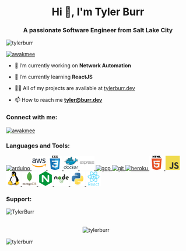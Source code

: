 <h1 align="center">Hi 👋, I'm Tyler Burr</h1>
<h3 align="center">A passionate Software Engineer from Salt Lake City</h3>

<p align="left"> <img src="https://komarev.com/ghpvc/?username=tylerburr&label=Profile%20views&color=0e75b6&style=flat" alt="tylerburr" /> </p>

<p align="left"> <a href="https://twitter.com/awakmee" target="blank"><img src="https://img.shields.io/twitter/follow/awakmee?logo=twitter&style=for-the-badge" alt="awakmee" /></a> </p>

- 🔭 I’m currently working on **Network Automation**

- 🌱 I’m currently learning **ReactJS**

- 👨‍💻 All of my projects are available at [tylerburr.dev](tylerburr.dev)

- 📫 How to reach me **tyler@burr.dev**

<h3 align="left">Connect with me:</h3>
<p align="left">
<a href="https://twitter.com/awakmee" target="blank"><img align="center" src="https://cdn.jsdelivr.net/npm/simple-icons@3.0.1/icons/twitter.svg" alt="awakmee" height="30" width="40" /></a>
</p>

<h3 align="left">Languages and Tools:</h3>
<p align="left"> <a href="https://www.arduino.cc/" target="_blank"> <img src="https://cdn.worldvectorlogo.com/logos/arduino-1.svg" alt="arduino" width="40" height="40"/> </a> <a href="https://aws.amazon.com" target="_blank"> <img src="https://raw.githubusercontent.com/devicons/devicon/master/icons/amazonwebservices/amazonwebservices-original-wordmark.svg" alt="aws" width="40" height="40"/> </a> <a href="https://www.w3schools.com/css/" target="_blank"> <img src="https://raw.githubusercontent.com/devicons/devicon/master/icons/css3/css3-original-wordmark.svg" alt="css3" width="40" height="40"/> </a> <a href="https://www.docker.com/" target="_blank"> <img src="https://raw.githubusercontent.com/devicons/devicon/master/icons/docker/docker-original-wordmark.svg" alt="docker" width="40" height="40"/> </a> <a href="https://expressjs.com" target="_blank"> <img src="https://raw.githubusercontent.com/devicons/devicon/master/icons/express/express-original-wordmark.svg" alt="express" width="40" height="40"/> </a> <a href="https://cloud.google.com" target="_blank"> <img src="https://www.vectorlogo.zone/logos/google_cloud/google_cloud-icon.svg" alt="gcp" width="40" height="40"/> </a> <a href="https://git-scm.com/" target="_blank"> <img src="https://www.vectorlogo.zone/logos/git-scm/git-scm-icon.svg" alt="git" width="40" height="40"/> </a> <a href="https://heroku.com" target="_blank"> <img src="https://www.vectorlogo.zone/logos/heroku/heroku-icon.svg" alt="heroku" width="40" height="40"/> </a> <a href="https://www.w3.org/html/" target="_blank"> <img src="https://raw.githubusercontent.com/devicons/devicon/master/icons/html5/html5-original-wordmark.svg" alt="html5" width="40" height="40"/> </a> <a href="https://developer.mozilla.org/en-US/docs/Web/JavaScript" target="_blank"> <img src="https://raw.githubusercontent.com/devicons/devicon/master/icons/javascript/javascript-original.svg" alt="javascript" width="40" height="40"/> </a> <a href="https://www.linux.org/" target="_blank"> <img src="https://raw.githubusercontent.com/devicons/devicon/master/icons/linux/linux-original.svg" alt="linux" width="40" height="40"/> </a> <a href="https://www.mongodb.com/" target="_blank"> <img src="https://raw.githubusercontent.com/devicons/devicon/master/icons/mongodb/mongodb-original-wordmark.svg" alt="mongodb" width="40" height="40"/> </a> <a href="https://www.nginx.com" target="_blank"> <img src="https://raw.githubusercontent.com/devicons/devicon/master/icons/nginx/nginx-original.svg" alt="nginx" width="40" height="40"/> </a> <a href="https://nodejs.org" target="_blank"> <img src="https://raw.githubusercontent.com/devicons/devicon/master/icons/nodejs/nodejs-original-wordmark.svg" alt="nodejs" width="40" height="40"/> </a> <a href="https://www.python.org" target="_blank"> <img src="https://raw.githubusercontent.com/devicons/devicon/master/icons/python/python-original.svg" alt="python" width="40" height="40"/> </a> <a href="https://reactjs.org/" target="_blank"> <img src="https://raw.githubusercontent.com/devicons/devicon/master/icons/react/react-original-wordmark.svg" alt="react" width="40" height="40"/> </a> </p>

<h3 align="left">Support:</h3>
<p><a href="https://www.buymeacoffee.com/TylerBurr"> <img align="left" src="https://cdn.buymeacoffee.com/buttons/v2/default-yellow.png" height="50" width="210" alt="TylerBurr" /></a></p><br><br>

<p><img align="center" src="https://github-readme-stats.vercel.app/api/top-langs?username=tylerburr&show_icons=true&locale=en&layout=compact" alt="tylerburr" /></p>

<p><img align="center" src="https://github-readme-streak-stats.herokuapp.com/?user=tylerburr&" alt="tylerburr" /></p>

